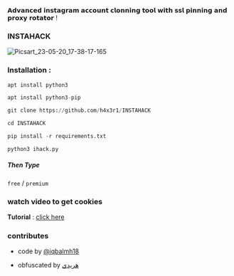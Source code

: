 𝗔𝗱𝘃𝗮𝗻𝗰𝗲𝗱 𝗶𝗻𝘀𝘁𝗮𝗴𝗿𝗮𝗺 𝗮𝗰𝗰𝗼𝘂𝗻𝘁 𝗰𝗹𝗼𝗻𝗻𝗶𝗻𝗴 𝘁𝗼𝗼𝗹 𝘄𝗶𝘁𝗵 𝘀𝘀𝗹 𝗽𝗶𝗻𝗻𝗶𝗻𝗴 𝗮𝗻𝗱 𝗽𝗿𝗼𝘅𝘆 𝗿𝗼𝘁𝗮𝘁𝗼𝗿 !

### INSTAHACK


![Picsart_23-05-20_17-38-17-165](https://github.com/h4x3r1/INSTAHACK/assets/92029487/bf5289dc-896e-47cb-9273-c2573953bb97)


### Installation :
```python
apt install python3

apt install python3-pip

git clone https://github.com/h4x3r1/INSTAHACK

cd INSTAHACK

pip install -r requirements.txt

python3 ihack.py
```
##### Then Type

`free`  /  `premium`

### watch video to get cookies

 𝐓𝐮𝐭𝐨𝐫𝐢𝐚𝐥 : [click here](https://youtu.be/UwJ4be2PzNo)




### contributes

- code by [@iqbalmh18](https://instagram.com/iqbalmh18)

- obfuscated by [هريدي](https://github.com/h4x3r1)


